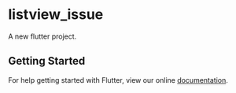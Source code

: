 # listview_issue

A new flutter project.

## Getting Started

For help getting started with Flutter, view our online
[documentation](http://flutter.io/).
